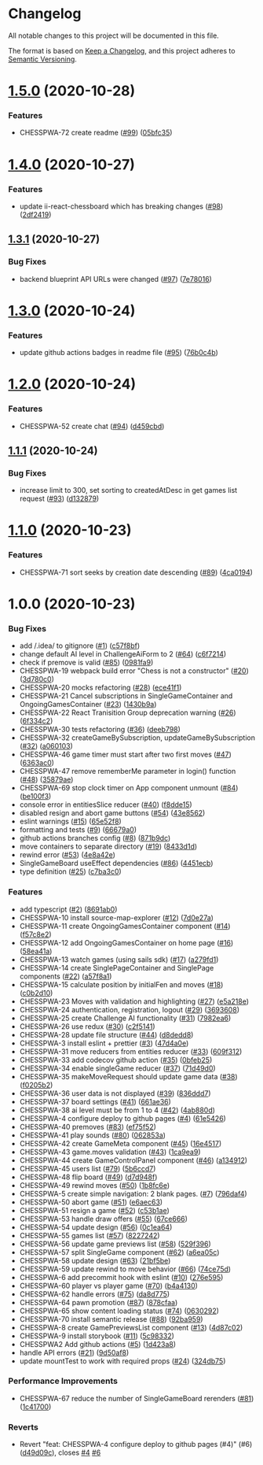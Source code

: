 # Changelog
 All notable changes to this project will be documented in this file.


The format is based on [Keep a Changelog](https://keepachangelog.com/en/1.0.0/),
 and this project adheres to [Semantic Versioning](https://semver.org/spec/v2.0.0.html).

# [1.5.0](https://github.com/ildar-icoosoft/chess-pwa/compare/v1.4.0...v1.5.0) (2020-10-28)


### Features

* CHESSPWA-72 create readme ([#99](https://github.com/ildar-icoosoft/chess-pwa/issues/99)) ([05bfc35](https://github.com/ildar-icoosoft/chess-pwa/commit/05bfc35570dc86c95a65a0b03cdb6b26d25a46c4))

# [1.4.0](https://github.com/ildar-icoosoft/chess-pwa/compare/v1.3.1...v1.4.0) (2020-10-27)


### Features

* update ii-react-chessboard which has breaking changes ([#98](https://github.com/ildar-icoosoft/chess-pwa/issues/98)) ([2df2419](https://github.com/ildar-icoosoft/chess-pwa/commit/2df2419a80797dcc684852fcf903bd0b2a9cd7e9))

## [1.3.1](https://github.com/ildar-icoosoft/chess-pwa/compare/v1.3.0...v1.3.1) (2020-10-27)


### Bug Fixes

* backend blueprint API URLs were changed ([#97](https://github.com/ildar-icoosoft/chess-pwa/issues/97)) ([7e78016](https://github.com/ildar-icoosoft/chess-pwa/commit/7e78016484271b12c422e0ceae57bd47b00d4eac))

# [1.3.0](https://github.com/ildar-icoosoft/chess-pwa/compare/v1.2.0...v1.3.0) (2020-10-24)


### Features

* update github actions badges in readme file ([#95](https://github.com/ildar-icoosoft/chess-pwa/issues/95)) ([76b0c4b](https://github.com/ildar-icoosoft/chess-pwa/commit/76b0c4b66d0f4386aca55048d42592ae85c77a27))

# [1.2.0](https://github.com/ildar-icoosoft/chess-pwa/compare/v1.1.1...v1.2.0) (2020-10-24)


### Features

* CHESSPWA-52 create chat ([#94](https://github.com/ildar-icoosoft/chess-pwa/issues/94)) ([d459cbd](https://github.com/ildar-icoosoft/chess-pwa/commit/d459cbd85f88cf18b0df6d85d7f2f52e75a73866))

## [1.1.1](https://github.com/ildar-icoosoft/chess-pwa/compare/v1.1.0...v1.1.1) (2020-10-24)


### Bug Fixes

* increase limit to 300, set sorting to createdAtDesc in get games list request ([#93](https://github.com/ildar-icoosoft/chess-pwa/issues/93)) ([d132879](https://github.com/ildar-icoosoft/chess-pwa/commit/d132879320c9647e3e8803e3790d1e3072c3d51e))

# [1.1.0](https://github.com/ildar-icoosoft/chess-pwa/compare/v1.0.0...v1.1.0) (2020-10-23)


### Features

* CHESSPWA-71 sort seeks by creation date descending ([#89](https://github.com/ildar-icoosoft/chess-pwa/issues/89)) ([4ca0194](https://github.com/ildar-icoosoft/chess-pwa/commit/4ca0194d12efeb90f65fcba208d465cb6e7fb65f))

# 1.0.0 (2020-10-23)


### Bug Fixes

* add /.idea/ to gitignore ([#1](https://github.com/ildar-icoosoft/chess-pwa/issues/1)) ([c57f8bf](https://github.com/ildar-icoosoft/chess-pwa/commit/c57f8bfa70c56bba78c18619e9bb05d00a5a4c14))
* change default AI level in ChallengeAiForm to 2 ([#64](https://github.com/ildar-icoosoft/chess-pwa/issues/64)) ([c6f7214](https://github.com/ildar-icoosoft/chess-pwa/commit/c6f721452b294a19d7913aeed00f3061dd01a073))
* check if premove is valid ([#85](https://github.com/ildar-icoosoft/chess-pwa/issues/85)) ([0981fa9](https://github.com/ildar-icoosoft/chess-pwa/commit/0981fa9f22aa218cb26e90285eade6ed509399fe))
* CHESSPWA-19 webpack build error "Chess is not a constructor" ([#20](https://github.com/ildar-icoosoft/chess-pwa/issues/20)) ([3d780c0](https://github.com/ildar-icoosoft/chess-pwa/commit/3d780c009fbe9b02fdb5c14f8d9fccf38be20e56))
* CHESSPWA-20 mocks refactoring ([#28](https://github.com/ildar-icoosoft/chess-pwa/issues/28)) ([ece41f1](https://github.com/ildar-icoosoft/chess-pwa/commit/ece41f1921a8f2935df555adef8ab4fb29146af9))
* CHESSPWA-21 Cancel subscriptions in SingleGameContainer and OngoingGamesContainer ([#23](https://github.com/ildar-icoosoft/chess-pwa/issues/23)) ([1430b9a](https://github.com/ildar-icoosoft/chess-pwa/commit/1430b9a0007af7ee0cf686bd4b8e348519c0d356))
* CHESSPWA-22 React Tranisition Group deprecation warning ([#26](https://github.com/ildar-icoosoft/chess-pwa/issues/26)) ([6f334c2](https://github.com/ildar-icoosoft/chess-pwa/commit/6f334c28e558ddfa58b189d5461333a61d832909))
* CHESSPWA-30 tests refactoring ([#36](https://github.com/ildar-icoosoft/chess-pwa/issues/36)) ([deeb798](https://github.com/ildar-icoosoft/chess-pwa/commit/deeb79815edbdb5125987873ccddda0bcd1e1b09))
* CHESSPWA-32 createGameBySubscription, updateGameBySubscription ([#32](https://github.com/ildar-icoosoft/chess-pwa/issues/32)) ([a060103](https://github.com/ildar-icoosoft/chess-pwa/commit/a0601030ffbccc03c38f055e651bc736ef42d67e))
* CHESSPWA-46 game timer must start after two first moves ([#47](https://github.com/ildar-icoosoft/chess-pwa/issues/47)) ([6363ac0](https://github.com/ildar-icoosoft/chess-pwa/commit/6363ac024adf5bb8b1fddc466cdf5e1c6e95759f))
* CHESSPWA-47 remove rememberMe parameter in login() function ([#48](https://github.com/ildar-icoosoft/chess-pwa/issues/48)) ([35879ae](https://github.com/ildar-icoosoft/chess-pwa/commit/35879ae04233da1daee169947252ed0ba9f9647e))
* CHESSPWA-69 stop clock timer on App component unmount ([#84](https://github.com/ildar-icoosoft/chess-pwa/issues/84)) ([be100f3](https://github.com/ildar-icoosoft/chess-pwa/commit/be100f34737c7ea998f673584754b1207f4ddccb))
* console error in entitiesSlice reducer ([#40](https://github.com/ildar-icoosoft/chess-pwa/issues/40)) ([f8dde15](https://github.com/ildar-icoosoft/chess-pwa/commit/f8dde1550e2428302f64a056fee00988ce592f3b))
* disabled resign and abort game buttons ([#54](https://github.com/ildar-icoosoft/chess-pwa/issues/54)) ([43e8562](https://github.com/ildar-icoosoft/chess-pwa/commit/43e8562359ce5022153dfa1db8265ed7a4ef87ae))
* eslint warnings ([#15](https://github.com/ildar-icoosoft/chess-pwa/issues/15)) ([65e52f8](https://github.com/ildar-icoosoft/chess-pwa/commit/65e52f85c8c40e6f66f2628673ed10b1d7c7e440))
* formatting and tests ([#9](https://github.com/ildar-icoosoft/chess-pwa/issues/9)) ([66679a0](https://github.com/ildar-icoosoft/chess-pwa/commit/66679a05b090983556a2f22c3848ed8df7079520))
* github actions branches config ([#8](https://github.com/ildar-icoosoft/chess-pwa/issues/8)) ([871b9dc](https://github.com/ildar-icoosoft/chess-pwa/commit/871b9dc7fd160cd24f0c2b637a707deef0c9c6a8))
* move containers to separate directory ([#19](https://github.com/ildar-icoosoft/chess-pwa/issues/19)) ([8433d1d](https://github.com/ildar-icoosoft/chess-pwa/commit/8433d1d913c9b8d938cb96f06995bc3f75f158ff))
* rewind error ([#53](https://github.com/ildar-icoosoft/chess-pwa/issues/53)) ([4e8a42e](https://github.com/ildar-icoosoft/chess-pwa/commit/4e8a42e1c7b0352fe1df1a87800efa981951df6c))
* SingleGameBoard useEffect dependencies ([#86](https://github.com/ildar-icoosoft/chess-pwa/issues/86)) ([4451ecb](https://github.com/ildar-icoosoft/chess-pwa/commit/4451ecb660b702266dca995bb6838662bf035bac))
* type definition ([#25](https://github.com/ildar-icoosoft/chess-pwa/issues/25)) ([c7ba3c0](https://github.com/ildar-icoosoft/chess-pwa/commit/c7ba3c006296631f0535c0b8875e36be8f0457ff))


### Features

* add typescript ([#2](https://github.com/ildar-icoosoft/chess-pwa/issues/2)) ([8691ab0](https://github.com/ildar-icoosoft/chess-pwa/commit/8691ab00c7cd3cae0fd98630878d28402c998469))
* CHESSPWA-10 install source-map-explorer ([#12](https://github.com/ildar-icoosoft/chess-pwa/issues/12)) ([7d0e27a](https://github.com/ildar-icoosoft/chess-pwa/commit/7d0e27ada267707fd4e45dba260c4aa6bcd70587))
* CHESSPWA-11 create OngoingGamesContainer component ([#14](https://github.com/ildar-icoosoft/chess-pwa/issues/14)) ([f57c8e2](https://github.com/ildar-icoosoft/chess-pwa/commit/f57c8e2605c3177cdac4d56be23177d1a328fc9c))
* CHESSPWA-12 add OngoingGamesContainer on home page ([#16](https://github.com/ildar-icoosoft/chess-pwa/issues/16)) ([58ea41a](https://github.com/ildar-icoosoft/chess-pwa/commit/58ea41a2b96efc9900bf54e203d2711ad8384737))
* CHESSPWA-13 watch games (using sails sdk) ([#17](https://github.com/ildar-icoosoft/chess-pwa/issues/17)) ([a279fd1](https://github.com/ildar-icoosoft/chess-pwa/commit/a279fd1283342489d3ee4e8b427182a8edf181cb))
* CHESSPWA-14 create SinglePageContainer and SinglePage components ([#22](https://github.com/ildar-icoosoft/chess-pwa/issues/22)) ([a57f8a1](https://github.com/ildar-icoosoft/chess-pwa/commit/a57f8a1a8ba7931dd57f1e0c74fc875577f1b564))
* CHESSPWA-15 calculate position by initialFen and moves ([#18](https://github.com/ildar-icoosoft/chess-pwa/issues/18)) ([c0b2d10](https://github.com/ildar-icoosoft/chess-pwa/commit/c0b2d105e81be72b5552ec46c66ae9ed43f6765c))
* CHESSPWA-23 Moves with validation and highlighting ([#27](https://github.com/ildar-icoosoft/chess-pwa/issues/27)) ([e5a218e](https://github.com/ildar-icoosoft/chess-pwa/commit/e5a218e668f0c506c7d986f864e06a2f4e1bb5b8))
* CHESSPWA-24 authentication, registration, logout ([#29](https://github.com/ildar-icoosoft/chess-pwa/issues/29)) ([3693608](https://github.com/ildar-icoosoft/chess-pwa/commit/369360847116207f94e90fcd8b64a21a13491f7c))
* CHESSPWA-25 create Challenge AI functionality ([#31](https://github.com/ildar-icoosoft/chess-pwa/issues/31)) ([7982ea6](https://github.com/ildar-icoosoft/chess-pwa/commit/7982ea69a66fc55d9b9a12c1104771f3ee9f493a))
* CHESSPWA-26 use redux ([#30](https://github.com/ildar-icoosoft/chess-pwa/issues/30)) ([c2f5141](https://github.com/ildar-icoosoft/chess-pwa/commit/c2f514153e7237ad8d645f1f373d0f2a78101bc3))
* CHESSPWA-28 update file structure ([#44](https://github.com/ildar-icoosoft/chess-pwa/issues/44)) ([d8dedd8](https://github.com/ildar-icoosoft/chess-pwa/commit/d8dedd8b373f1594842f44b011d30a99ddfffa17))
* CHESSPWA-3 install eslint + prettier ([#3](https://github.com/ildar-icoosoft/chess-pwa/issues/3)) ([47d4a0e](https://github.com/ildar-icoosoft/chess-pwa/commit/47d4a0e817f85184b3d58b4e6b158f8db9611e06))
* CHESSPWA-31 move reducers from entities reducer ([#33](https://github.com/ildar-icoosoft/chess-pwa/issues/33)) ([609f312](https://github.com/ildar-icoosoft/chess-pwa/commit/609f312d5811245c430832ec34e1b36e999c5a29))
* CHESSPWA-33 add codecov github action ([#35](https://github.com/ildar-icoosoft/chess-pwa/issues/35)) ([0bfeb25](https://github.com/ildar-icoosoft/chess-pwa/commit/0bfeb257b6a4164c80bea627eba5e82c0d53757c))
* CHESSPWA-34 enable singleGame reducer ([#37](https://github.com/ildar-icoosoft/chess-pwa/issues/37)) ([71d49d0](https://github.com/ildar-icoosoft/chess-pwa/commit/71d49d03f29912e8a1b162a93b96eff448f9aefe))
* CHESSPWA-35 makeMoveRequest should update game data ([#38](https://github.com/ildar-icoosoft/chess-pwa/issues/38)) ([f0205b2](https://github.com/ildar-icoosoft/chess-pwa/commit/f0205b25b79c95311155c0f0616c196ea4c5cd96))
* CHESSPWA-36 user data is not displayed ([#39](https://github.com/ildar-icoosoft/chess-pwa/issues/39)) ([836ddd7](https://github.com/ildar-icoosoft/chess-pwa/commit/836ddd7477397dd941596fa9dfa0cdc13a832c73))
* CHESSPWA-37 board settings ([#41](https://github.com/ildar-icoosoft/chess-pwa/issues/41)) ([661ae36](https://github.com/ildar-icoosoft/chess-pwa/commit/661ae36e8c88059317dcd207171ec4c39ab06ae4))
* CHESSPWA-38 ai level must be from 1 to 4 ([#42](https://github.com/ildar-icoosoft/chess-pwa/issues/42)) ([4ab880d](https://github.com/ildar-icoosoft/chess-pwa/commit/4ab880de3ef60966b3da35035c30c0778f720e2d))
* CHESSPWA-4 configure deploy to github pages ([#4](https://github.com/ildar-icoosoft/chess-pwa/issues/4)) ([61e5426](https://github.com/ildar-icoosoft/chess-pwa/commit/61e5426b04dc153e17d21a19d44f8c6809c6d31a))
* CHESSPWA-40 premoves ([#83](https://github.com/ildar-icoosoft/chess-pwa/issues/83)) ([ef75f52](https://github.com/ildar-icoosoft/chess-pwa/commit/ef75f5235b94807a8898d54ba0fed08ac81ddc05))
* CHESSPWA-41 play sounds ([#80](https://github.com/ildar-icoosoft/chess-pwa/issues/80)) ([062853a](https://github.com/ildar-icoosoft/chess-pwa/commit/062853a417ee1e741e3d25de36d58c2789e11770))
* CHESSPWA-42 create GameMeta component ([#45](https://github.com/ildar-icoosoft/chess-pwa/issues/45)) ([16e4517](https://github.com/ildar-icoosoft/chess-pwa/commit/16e45179cc645b62f9c85747bf1f6fb5c3a8de65))
* CHESSPWA-43 game.moves validation ([#43](https://github.com/ildar-icoosoft/chess-pwa/issues/43)) ([1ca9ea9](https://github.com/ildar-icoosoft/chess-pwa/commit/1ca9ea9babbeb221aa7aa13b5aa25b6cb589c15a))
* CHESSPWA-44 create GameControlPanel component ([#46](https://github.com/ildar-icoosoft/chess-pwa/issues/46)) ([a134912](https://github.com/ildar-icoosoft/chess-pwa/commit/a1349129fa69ab64426ce52d0aaf7270bad6b223))
* CHESSPWA-45 users list ([#79](https://github.com/ildar-icoosoft/chess-pwa/issues/79)) ([5b6ccd7](https://github.com/ildar-icoosoft/chess-pwa/commit/5b6ccd795a470e3ab6c965d7106181efb4e5fdef))
* CHESSPWA-48 flip board ([#49](https://github.com/ildar-icoosoft/chess-pwa/issues/49)) ([d7d948f](https://github.com/ildar-icoosoft/chess-pwa/commit/d7d948fb5b521e0c29832b7b98e72808cca74c7b))
* CHESSPWA-49 rewind moves ([#50](https://github.com/ildar-icoosoft/chess-pwa/issues/50)) ([1b8fc6e](https://github.com/ildar-icoosoft/chess-pwa/commit/1b8fc6ef0763ffaf9da9eb280423317e1a82bcf2))
* CHESSPWA-5 create simple navigation: 2 blank pages. ([#7](https://github.com/ildar-icoosoft/chess-pwa/issues/7)) ([796daf4](https://github.com/ildar-icoosoft/chess-pwa/commit/796daf45d896c89a6d2a6e87e5f55366cc39d8e8))
* CHESSPWA-50 abort game ([#51](https://github.com/ildar-icoosoft/chess-pwa/issues/51)) ([e6aec63](https://github.com/ildar-icoosoft/chess-pwa/commit/e6aec636a99575062f608b5eab659363fef0e539))
* CHESSPWA-51 resign a game ([#52](https://github.com/ildar-icoosoft/chess-pwa/issues/52)) ([c53b1ae](https://github.com/ildar-icoosoft/chess-pwa/commit/c53b1aec26322f8517f9558f42eb004130ed9359))
* CHESSPWA-53 handle draw offers ([#55](https://github.com/ildar-icoosoft/chess-pwa/issues/55)) ([67ce666](https://github.com/ildar-icoosoft/chess-pwa/commit/67ce6664846e81e8c49a00aec17a45ce177f6006))
* CHESSPWA-54 update design ([#56](https://github.com/ildar-icoosoft/chess-pwa/issues/56)) ([0c1ea64](https://github.com/ildar-icoosoft/chess-pwa/commit/0c1ea648049e9a2d0b017fd2b2542dd045efe933))
* CHESSPWA-55 games list ([#57](https://github.com/ildar-icoosoft/chess-pwa/issues/57)) ([8227242](https://github.com/ildar-icoosoft/chess-pwa/commit/822724256f484b63b12f265131f92cd7bc305ac1))
* CHESSPWA-56 update game previews list ([#58](https://github.com/ildar-icoosoft/chess-pwa/issues/58)) ([529f396](https://github.com/ildar-icoosoft/chess-pwa/commit/529f396b799b606af65f48ac40a6dfcbec56b436))
* CHESSPWA-57 split SingleGame component ([#62](https://github.com/ildar-icoosoft/chess-pwa/issues/62)) ([a6ea05c](https://github.com/ildar-icoosoft/chess-pwa/commit/a6ea05c54a5c0de528efa365c8bf789a56079659))
* CHESSPWA-58 update design ([#63](https://github.com/ildar-icoosoft/chess-pwa/issues/63)) ([21bf5be](https://github.com/ildar-icoosoft/chess-pwa/commit/21bf5be61919425b3f09d956247e5f99c219d959))
* CHESSPWA-59 update rewind to move behavior ([#66](https://github.com/ildar-icoosoft/chess-pwa/issues/66)) ([74ce75d](https://github.com/ildar-icoosoft/chess-pwa/commit/74ce75dd52e477c53c497b6e3956a9e5e8bef890))
* CHESSPWA-6 add precommit hook with eslint ([#10](https://github.com/ildar-icoosoft/chess-pwa/issues/10)) ([276e595](https://github.com/ildar-icoosoft/chess-pwa/commit/276e595345d60a6950393230b80a95adb0359093))
* CHESSPWA-60 player vs player game ([#70](https://github.com/ildar-icoosoft/chess-pwa/issues/70)) ([b4a4130](https://github.com/ildar-icoosoft/chess-pwa/commit/b4a41300f1d818d6763b8550c327e2bf8919284f))
* CHESSPWA-62 handle errors ([#75](https://github.com/ildar-icoosoft/chess-pwa/issues/75)) ([da8d775](https://github.com/ildar-icoosoft/chess-pwa/commit/da8d77543122d6359afb1e0d5a66209498b724dc))
* CHESSPWA-64 pawn promotion ([#87](https://github.com/ildar-icoosoft/chess-pwa/issues/87)) ([878cfaa](https://github.com/ildar-icoosoft/chess-pwa/commit/878cfaa400438a89975ae0d0eef7db4878e304f1))
* CHESSPWA-65 show content loading status ([#74](https://github.com/ildar-icoosoft/chess-pwa/issues/74)) ([0630292](https://github.com/ildar-icoosoft/chess-pwa/commit/0630292be2509ace580071f6814c2de3e7d234ad))
* CHESSPWA-70 install semantic release ([#88](https://github.com/ildar-icoosoft/chess-pwa/issues/88)) ([92ba959](https://github.com/ildar-icoosoft/chess-pwa/commit/92ba95902236b32a9322f59faaeaa75af79c0179))
* CHESSPWA-8 create GamePreviewsList component ([#13](https://github.com/ildar-icoosoft/chess-pwa/issues/13)) ([4d87c02](https://github.com/ildar-icoosoft/chess-pwa/commit/4d87c02e8c47aea0a4b932b11d6e1a897c9a350a))
* CHESSPWA-9 install storybook ([#11](https://github.com/ildar-icoosoft/chess-pwa/issues/11)) ([5c98332](https://github.com/ildar-icoosoft/chess-pwa/commit/5c983323cbd4fb1b8e35f13406d9b600a0d33e8f))
* CHESSPWA2 Add github actions ([#5](https://github.com/ildar-icoosoft/chess-pwa/issues/5)) ([1d423a8](https://github.com/ildar-icoosoft/chess-pwa/commit/1d423a8d979c5d56adccaadccceb14c82ca1e138))
* handle API errors ([#21](https://github.com/ildar-icoosoft/chess-pwa/issues/21)) ([9d50af8](https://github.com/ildar-icoosoft/chess-pwa/commit/9d50af81615956d9996529baade1adceb9a7d0e3))
* update mountTest to work with required props ([#24](https://github.com/ildar-icoosoft/chess-pwa/issues/24)) ([324db75](https://github.com/ildar-icoosoft/chess-pwa/commit/324db75d1e372c9709c5636445b0df6a3ac9c77a))


### Performance Improvements

* CHESSPWA-67 reduce the number of SingleGameBoard rerenders ([#81](https://github.com/ildar-icoosoft/chess-pwa/issues/81)) ([1c41700](https://github.com/ildar-icoosoft/chess-pwa/commit/1c4170060113751c851c9ea5ddce9dd411d596ea))


### Reverts

* Revert "feat: CHESSPWA-4 configure deploy to github pages (#4)" (#6) ([d49d09c](https://github.com/ildar-icoosoft/chess-pwa/commit/d49d09c74f579194c4357816cd420ace2fe00af2)), closes [#4](https://github.com/ildar-icoosoft/chess-pwa/issues/4) [#6](https://github.com/ildar-icoosoft/chess-pwa/issues/6)
